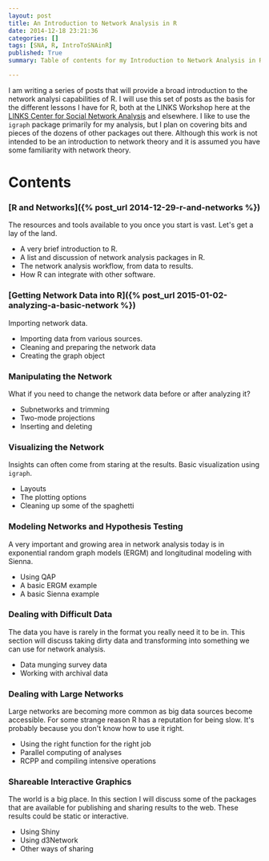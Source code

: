 ```yaml
---
layout: post
title: An Introduction to Network Analysis in R
date: 2014-12-18 23:21:36
categories: []
tags: [SNA, R, IntroToSNAinR]
published: True
summary: Table of contents for my Introduction to Network Analysis in R series.

---
```


I am writing a series of posts that will provide a broad introduction to the network analysi capabilities of R. I will use this set of posts as the basis for the different lessons I have for R, both at the LINKS Workshop here at the [LINKS Center for Social Network Analysis](https://sites.google.com/site/uklinkscenter/home) and elsewhere. I like to use the ```igraph``` package primarily for my analysis, but I plan on covering bits and pieces of the dozens of other packages out there. Although this work is not intended to be an introduction to network theory and it is assumed you have some familiarity with network theory.


# Contents

### [R and Networks]({% post_url 2014-12-29-r-and-networks %})
The resources and tools available to you once you start is vast. Let's get a lay of the land.

  * A very brief introduction to R.
  * A list and discussion of network analysis packages in R.
  * The network analysis workflow, from data to results. 
  * How R can integrate with other software.

### [Getting Network Data into R]({% post_url 2015-01-02-analyzing-a-basic-network %})
Importing network data.

  * Importing data from various sources.
  * Cleaning and preparing the network data
  * Creating the graph object

### Manipulating the Network
What if you need to change the network data before or after analyzing it?

  * Subnetworks and trimming
  * Two-mode projections
  * Inserting and deleting

### Visualizing the Network
Insights can often come from staring at the results. Basic visualization using ```igraph```.

  * Layouts
  * The plotting options
  * Cleaning up some of the spaghetti

### Modeling Networks and Hypothesis Testing
A very important and growing area in network analysis today is in exponential random graph models (ERGM) and longitudinal modeling with Sienna.

  * Using QAP
  * A basic ERGM example
  * A basic Sienna example

### Dealing with Difficult Data
The data you have is rarely in the format you really need it to be in. This section will discuss taking dirty data and transforming into something we can use for network analysis.

  * Data munging survey data
  * Working with archival data

### Dealing with Large Networks
Large networks are becoming more common as big data sources become accessible. For some strange reason R has a reputation for being slow. It's probably because you don't know how to use it right.

  * Using the right function for the right job
  * Parallel computing of analyses
  * RCPP and compiling intensive operations

### Shareable Interactive Graphics
The world is a big place. In this section I will discuss some of the packages that are available for publishing and sharing results to the web. These results could be static or interactive.

  * Using Shiny
  * Using d3Network
  * Other ways of sharing



